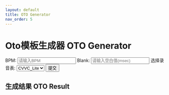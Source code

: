 ```yaml
---
layout: default
title: OTO Generator
nav_order: 5
--- 
```

# Oto模板生成器 OTO Generator

<form id="myForm">  
  <label for="BPM">BPM:</label>  
  <input type="text" name="BPM" id="BPM" placeholder="请输入BPM">    
  <label for="blank">Blank:</label>  
  <input type="text" name="blank" id="blank" placeholder="请输入空白值(msec)">  
  <label for="type">选择录音表:</label>  
  <select id="type" name="type">  
    <option value="Lite">CVVC_Lite</option>  
    <option value="Full">CVVC_Full</option>  
    <option value="VCV">VCV</option>  
  </select>  
  <input type="submit" onclick="event.preventDefault(); generateOTO();" value="提交">  
</form>  

## 生成结果 OTO Result

<pre id="output"></pre>  
<script src="converter.js"></script> 